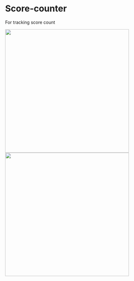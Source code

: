 # Score-counter

For tracking score count

<img src="https://user-images.githubusercontent.com/25387557/118005760-92f9f400-b342-11eb-902d-43d953fc93d8.PNG" width="400" height="400"><img src="https://user-images.githubusercontent.com/25387557/118005762-92f9f400-b342-11eb-96c0-1a21db844066.PNG" width="400" height="400">

